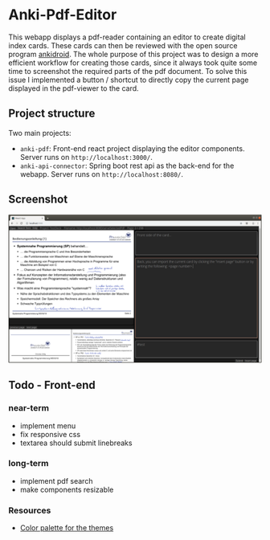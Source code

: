 # Anki-Pdf-Editor
This webapp displays a pdf-reader containing an editor to create digital index cards. These cards can then be reviewed with the open source program [ankidroid](https://apps.ankiweb.net/). The whole purpose of this project was to design a more efficient workflow for creating those cards, since it always took quite some time to screenshot the required parts of the pdf document. To solve this issue I implemented a button / shortcut to directly copy the current page displayed in the pdf-viewer to the card. 

## Project structure
Two main projects: 
* `anki-pdf`: Front-end react project displaying the editor components. Server runs on `http://localhost:3000/`.
* `anki-api-connector`: Spring boot rest api as the back-end for the webapp. Server runs on `http://localhost:8080/`.

## Screenshot
![alt](./prototype/screenshots/2.png)

## Todo - Front-end
### near-term
* implement menu
* fix responsive css
* textarea should submit linebreaks

### long-term
* implement pdf search
* make components resizable

### Resources
* [Color palette for the themes](https://material.io/design/color/dark-theme.html#behavior)

